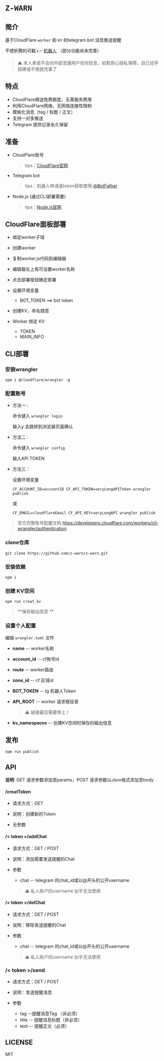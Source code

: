 # `Z-WARN`



## 简介

基于CloudFlare `worker` 和 `KV` 的telegram bot 消息推送提醒

不想折腾的可戳 👉   [机器人]( http://t.me/zwarn_bot  "Z-WARN") （部分功能尚未完善）

> ⚠️ 本人承诺不会向外部泄漏用户任何信息，如若担心隐私保障，自己动手搭建或不用就完事了



## 特点

* CloudFlare赠送免费额度，无需服务费用
* 利用CloudFlare网络，无网络连接性限制
* 模板化消息（tag / 标题 / 正文）
* 支持一对多推送
* Telegram 提供记录永久保留

## 准备

* CloudFlare账号

  > tips：[CloudFlare官网](https://dash.cloudflare.com/)

* Telegram bot

  > tips：机器人申请或token获取使用 [@BotFather](https://t.me/BotFather) 

* Node.js (通过CLI部署需要)

  > tips：[Node.js官网](https://nodejs.org/)

## CloudFlare面板部署

* 绑定worker子域

* 创建worker

* 复制worker.js代码到编辑器

* 编辑器左上角可设置worker名称

* 点击部署按钮确定部署

* 设置环境变量

  * BOT_TOKEN  ==>  bot token

* 创建KV，命名随意

* Worker 绑定 KV

  * TOKEN
  * MAIN_INFO

  

## CLI部署

### 安装wrangler

```
npm i @cloudflare/wrangler -g
```

### 配置账号

* 方法一 :

  命令键入  ` wrangler login ` 

  输入y 会跳转到浏览器页面确认

* 方法二 :

  命令键入  ` wrangler config `

  输入API TOKEN

* 方法三：

  设置环境变量

  ```
  CF_ACCOUNT_ID=accountID CF_API_TOKEN=veryLongAPIToken wrangler publish
  ```

  或

  ```
  CF_EMAIL=cloudflareEmail CF_API_KEY=veryLongAPI wrangler publish
  ```

> 官方完整账号配置文档 https://developers.cloudflare.com/workers/cli-wrangler/authentication



### clone仓库

```shell
git clone https://github.com/z-warn/z-warn.git
```

### 安装依赖

```shell
npm i
```

### 创建 KV空间

```shell
npm run creat_kv
```

> **保存输出信息 **

### 设置个人配置

编辑 `wrangler.toml` 文件

* **name**  -- worker名称

* **account_id**  -- cf账号id

* **route**  -- worker路由

* **zone_id**  -- cf 区域id

* **BOT_TOKEN**  -- tg 机器人Token

* **API_ROOT**  -- worker 请求根目录

  > ⚠️ 链接最后需要带上 / 

* **kv_namespaces**  -- 创建KV空间时保存的输出信息

## 发布

``` shell
npm run publish
```

## API

**说明**: GET 请求参数添加至params，POST 请求参数以Json格式添加至body

#### /creatToken

* 请求方式：GET

* 说明：创建新的Token

* 无参数

#### /< token >/addChat

* 请求方式：GET / POST

* 说明：添加需要发送提醒的Chat

* 参数
  
  * chat   -- telegram 的chat_id或以@开头的公开username
  
  > ⚠️ 私人账户的username 似乎无法使用

#### /< token >/delChat

* 请求方式：GET / POST

* 说明：移除发送提醒的Chat

* 参数
  
  * chat   -- telegram 的chat_id或以@开头的公开username
  
  > ⚠️ 私人账户的username 似乎无法使用

### /< token >/send

* 请求方式：GET / POST
* 说明：发送提醒消息

* 参数
  * tag  --提醒消息Tag （非必须）
  * title  -- 提醒消息标题（非必须）
  * text -- 提醒正文（必须）

## LICENSE

MIT